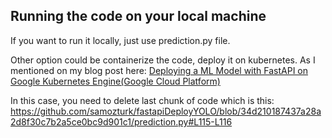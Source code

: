 
## Running the code on your local machine
If you want to run it locally, just use prediction.py file.
<script src="https://gist.github.com/samozturk/549252ab422e1d9946cbef89d17a233d.js"></script>

Other option could be containerize the code, deploy it on kubernetes. As I mentioned on my blog post here: [Deploying a ML Model with FastAPI on Google Kubernetes Engine(Google Cloud Platform)](https://medium.com/analytics-vidhya/deploying-a-ml-model-with-fastapi-on-google-kubernetes-engine-google-cloud-platform-bc2adbe0a35a)

In this case, you need to delete last chunk of code which is this:
https://github.com/samozturk/fastapiDeployYOLO/blob/34d210187437a28a2d8f30c7b2a5ce0bc9d901c1/prediction.py#L115-L116
